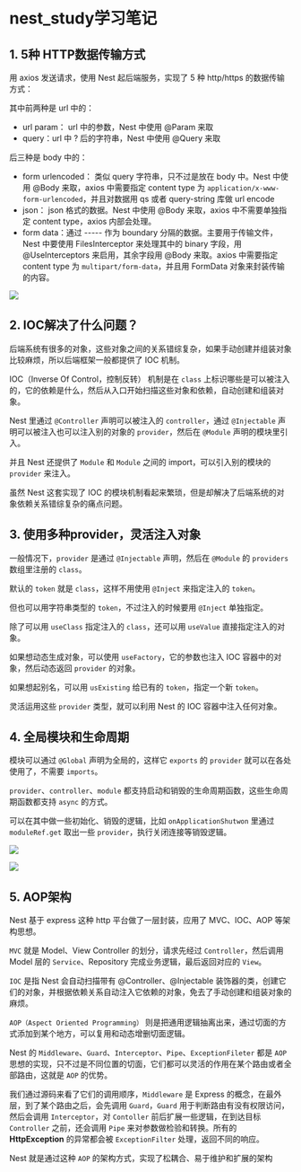 # nest_study学习笔记
## 1. 5种 HTTP数据传输方式
用 axios 发送请求，使用 Nest 起后端服务，实现了 5 种 http/https 的数据传输方式：

其中前两种是 url 中的：

- url param： url 中的参数，Nest 中使用 @Param 来取
- query：url 中 ? 后的字符串，Nest 中使用 @Query 来取

后三种是 body 中的：

- form urlencoded： 类似 query 字符串，只不过是放在 body 中。Nest 中使用 @Body 来取，axios 中需要指定 content type 为 `application/x-www-form-urlencoded`，并且对数据用 qs 或者 query-string 库做 url encode
- json： json 格式的数据。Nest 中使用 @Body 来取，axios 中不需要单独指定 content type，axios 内部会处理。
- form data：通过 ----- 作为 boundary 分隔的数据。主要用于传输文件，Nest 中要使用 FilesInterceptor 来处理其中的 binary 字段，用 @UseInterceptors 来启用，其余字段用 @Body 来取。axios 中需要指定 content type 为 `multipart/form-data`，并且用 FormData 对象来封装传输的内容。

![](https://p3-juejin.byteimg.com/tos-cn-i-k3u1fbpfcp/e3400df2fb1341b1ba384b1ba1baa19d~tplv-k3u1fbpfcp-zoom-1.awebp?)

## 2. IOC解决了什么问题？
后端系统有很多的对象，这些对象之间的关系错综复杂，如果手动创建并组装对象比较麻烦，所以后端框架一般都提供了 IOC 机制。

IOC（Inverse Of Control，控制反转） 机制是在 `class` 上标识哪些是可以被注入的，它的依赖是什么，然后从入口开始扫描这些对象和依赖，自动创建和组装对象。

Nest 里通过 `@Controller` 声明可以被注入的 `controller`，通过 `@Injectable` 声明可以被注入也可以注入别的对象的 `provider`，然后在 `@Module` 声明的模块里引入。

并且 Nest 还提供了 `Module` 和 `Module` 之间的 import，可以引入别的模块的 `provider` 来注入。

虽然 Nest 这套实现了 IOC 的模块机制看起来繁琐，但是却解决了后端系统的对象依赖关系错综复杂的痛点问题。

## 3. 使用多种provider，灵活注入对象

一般情况下，`provider` 是通过 `@Injectable` 声明，然后在 `@Module` 的 `providers` 数组里注册的 `class`。

默认的 `token` 就是 `class`，这样不用使用 `@Inject` 来指定注入的 `token`。

但也可以用字符串类型的 `token`，不过注入的时候要用 `@Inject` 单独指定。

除了可以用 `useClass` 指定注入的 `class`，还可以用 `useValue` 直接指定注入的对象。

如果想动态生成对象，可以使用 `useFactory`，它的参数也注入 IOC 容器中的对象，然后动态返回 `provider` 的对象。

如果想起别名，可以用 `usExisting` 给已有的 `token`，指定一个新 `token`。

灵活运用这些 `provider` 类型，就可以利用 Nest 的 IOC 容器中注入任何对象。

## 4. 全局模块和生命周期
模块可以通过 `@Global` 声明为全局的，这样它 `exports` 的 `provider` 就可以在各处使用了，不需要 `imports`。

`provider`、`controller`、`module` 都支持启动和销毁的生命周期函数，这些生命周期函数都支持 `async` 的方式。

可以在其中做一些初始化、销毁的逻辑，比如 `onApplicationShutwon` 里通过 `moduleRef.get` 取出一些 `provider`，执行关闭连接等销毁逻辑。

![](https://p9-juejin.byteimg.com/tos-cn-i-k3u1fbpfcp/cd793a59d8a24b3e86312746c25eeb32~tplv-k3u1fbpfcp-zoom-in-crop-mark:3024:0:0:0.awebp?)

![](https://p6-juejin.byteimg.com/tos-cn-i-k3u1fbpfcp/5bb1ccd84fb14e638274df35198c3cff~tplv-k3u1fbpfcp-zoom-in-crop-mark:3024:0:0:0.awebp?)

## 5. AOP架构
Nest 基于 express 这种 http 平台做了一层封装，应用了 MVC、IOC、AOP 等架构思想。

`MVC` 就是 Model、View Controller 的划分，请求先经过 `Controller`，然后调用 Model 层的 `Service`、Repository 完成业务逻辑，最后返回对应的 `View`。

`IOC` 是指 Nest 会自动扫描带有 @Controller、@Injectable 装饰器的类，创建它们的对象，并根据依赖关系自动注入它依赖的对象，免去了手动创建和组装对象的麻烦。

`AOP（Aspect Oriented Programming）` 则是把通用逻辑抽离出来，通过切面的方式添加到某个地方，可以复用和动态增删切面逻辑。

Nest 的 `Middleware`、`Guard`、`Interceptor`、`Pipe`、`ExceptionFileter` 都是 `AOP` 思想的实现，只不过是不同位置的切面，它们都可以灵活的作用在某个路由或者全部路由，这就是 `AOP` 的优势。

我们通过源码来看了它们的调用顺序，`Middleware` 是 Express 的概念，在最外层，到了某个路由之后，会先调用 `Guard`，`Guard` 用于判断路由有没有权限访问，然后会调用 `Interceptor`，对 `Contoller` 前后扩展一些逻辑，在到达目标 `Controller` 之前，还会调用 `Pipe` 来对参数做检验和转换。所有的 **HttpException** 的异常都会被 `ExceptionFilter` 处理，返回不同的响应。

Nest 就是通过这种 `AOP` 的架构方式，实现了松耦合、易于维护和扩展的架构

